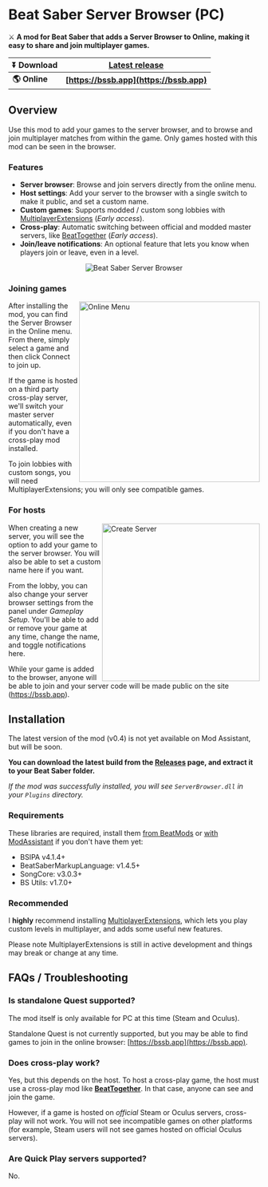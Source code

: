 # Beat Saber Server Browser (PC)
⚔ **A mod for Beat Saber that adds a Server Browser to Online, making it easy to share and join multiplayer games.**

|**⏬ Download**|**[Latest release](https://github.com/roydejong/BeatSaberServerBrowser/releases/latest)**|
|---|---|
|**🌎 Online**|**[https://bssb.app](https://bssb.app)**|

## Overview
Use this mod to add your games to the server browser, and to browse and join multiplayer matches from within the game. Only games hosted with this mod can be seen in the browser.

### Features
- **Server browser**: Browse and join servers directly from the online menu.
- **Host settings**: Add your server to the browser with a single switch to make it public, and set a custom name.
- **Custom games**: Supports modded / custom song lobbies with [MultiplayerExtensions](https://github.com/Zingabopp/MultiplayerExtensions) (*Early access*).
- **Cross-play**: Automatic switching between official and modded master servers, like [BeatTogether](https://discord.com/invite/gezGrFG4tz) (*Early access*).
- **Join/leave notifications**: An optional feature that lets you know when players join or leave, even in a level.

<p align="center">
    <img src="https://user-images.githubusercontent.com/6772638/105616590-80ca6900-5dd8-11eb-9f76-9785b05cb524.png" alt="Beat Saber Server Browser">
</p>

### Joining games

<img src="https://user-images.githubusercontent.com/6772638/105616739-62b13880-5dd9-11eb-9d67-86da191af753.png" alt="Online Menu" align="right" width="362">

After installing the mod, you can find the Server Browser in the Online menu. From there, simply select a game and then click Connect to join up.

If the game is hosted on a third party cross-play server, we'll switch your master server automatically, even if you don't have a cross-play mod installed.

To join lobbies with custom songs, you will need MultiplayerExtensions; you will only see compatible games.

### For hosts

<img src="https://user-images.githubusercontent.com/6772638/105617023-da806280-5ddb-11eb-9891-a8c7ac7c1264.png" alt="Create Server" align="right" width="316">

When creating a new server, you will see the option to add your game to the server browser. You will also be able to set a custom name here if you want.

From the lobby, you can also change your server browser settings from the panel under *Gameplay Setup*. You'll be able to add or remove your game at any time, change the name, and toggle notifications here.

While your game is added to the browser, anyone will be able to join and your server code will be made public on the site (https://bssb.app).

## Installation
The latest version of the mod (v0.4) is not yet available on Mod Assistant, but will be soon.

**You can download the latest build from the [Releases](https://github.com/roydejong/BeatSaberServerBrowser/releases) page, and extract it to your Beat Saber folder.**

*If the mod was successfully installed, you will see `ServerBrowser.dll` in your `Plugins` directory.*

### Requirements
These libraries are required, install them [from BeatMods](https://beatmods.com/#/mods) or [with ModAssistant](https://github.com/Assistant/ModAssistant) if you don't have them yet:

- BSIPA v4.1.4+
- BeatSaberMarkupLanguage: v1.4.5+
- SongCore: v3.0.3+
- BS Utils: v1.7.0+

### Recommended
I **highly** recommend installing [MultiplayerExtensions](https://github.com/Zingabopp/MultiplayerExtensions), which lets you play custom levels in multiplayer, and adds some useful new features.

Please note MultiplayerExtensions is still in active development and things may break or change at any time.

## FAQs / Troubleshooting

### Is standalone Quest supported?
The mod itself is only available for PC at this time (Steam and Oculus).

Standalone Quest is not currently supported, but you may be able to find games to join in the online browser: [https://bssb.app](https://bssb.app).

### Does cross-play work?
Yes, but this depends on the host. To host a cross-play game, the host must use a cross-play mod like **[BeatTogether](https://discord.com/invite/gezGrFG4tz)**. In that case, anyone can see and join the game.

However, if a game is hosted on *official* Steam or Oculus servers, cross-play will not work. You will not see incompatible games on other platforms (for example, Steam users will not see games hosted on official Oculus servers).

### Are Quick Play servers supported?
No.
